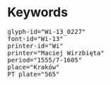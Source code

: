 # Keywords
<pre>
glyph-id="Wi-13_0227"
font-id="Wi-13"
printer-id="Wi"
printer="Maciej Wirzbięta"
period="1555/7-1605"
place="Kraków"
PT plate="565"
</pre>
